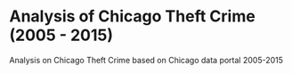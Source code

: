 # Analysis of Chicago Theft Crime (2005 - 2015)
Analysis on Chicago Theft Crime based on Chicago data portal 2005-2015
